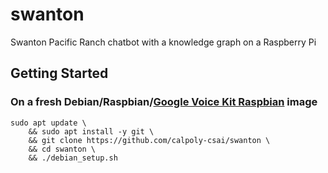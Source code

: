 # swanton
Swanton Pacific Ranch chatbot with a knowledge graph on a Raspberry Pi

## Getting Started

### On a fresh Debian/Raspbian/[Google Voice Kit Raspbian][voice_kit_raspbian] image
```
sudo apt update \
    && sudo apt install -y git \
    && git clone https://github.com/calpoly-csai/swanton \
    && cd swanton \
    && ./debian_setup.sh
```


[voice_kit_raspbian]: https://github.com/google/aiyprojects-raspbian
